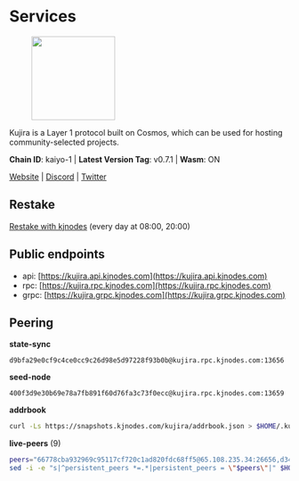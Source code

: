 # Services

<figure><img src="https://raw.githubusercontent.com/kj89/testnet_manuals/main/pingpub/logos/kujira.png" width="150" alt=""><figcaption></figcaption></figure>

Kujira is a Layer 1 protocol built on Cosmos, which can be used for  hosting community-selected projects.

**Chain ID**: kaiyo-1 | **Latest Version Tag**: v0.7.1 | **Wasm**: ON

[Website](https://kujira.app) | [Discord](https://discord.gg/teamkujira) | [Twitter](https://twitter.com/TeamKujira)

## Restake

[Restake with kjnodes](https://restake.app/kujira/kujiravaloper1tnuqj73jfn3724lqz34c27tuv80nv336sadqym) (every day at 08:00, 20:00)
## Public endpoints

* api: [https://kujira.api.kjnodes.com](https://kujira.api.kjnodes.com)
* rpc: [https://kujira.rpc.kjnodes.com](https://kujira.rpc.kjnodes.com)
* grpc: [https://kujira.grpc.kjnodes.com](https://kujira.grpc.kjnodes.com)

## Peering

**state-sync**

```text
d9bfa29e0cf9c4ce0cc9c26d98e5d97228f93b0b@kujira.rpc.kjnodes.com:13656
```

**seed-node**

```text
400f3d9e30b69e78a7fb891f60d76fa3c73f0ecc@kujira.rpc.kjnodes.com:13659
```

**addrbook**
```bash
curl -Ls https://snapshots.kjnodes.com/kujira/addrbook.json > $HOME/.kujira/config/addrbook.json
```

**live-peers** (9)
```bash
peers="66778cba932969c95117cf720c1ad820fdc68ff5@65.108.235.34:26656,d3427d444b6909529d73025fe32a73dfea7b90d1@148.251.85.115:26656,fa57c7c253be46ad9f696ee2f2c1d72cbc6a1591@146.59.52.135:31095,d9bfa29e0cf9c4ce0cc9c26d98e5d97228f93b0b@65.109.88.38:13656,15679999b404a9ee027dc9f5e795d6c4fddb6cee@51.91.152.102:20000,c62e0701155a690616fcd3a57fa2fda444840561@65.108.76.242:32095,b802fbfb83d6400639f17f2883f30a46ee6b05ad@51.210.223.185:32095,4c1f4d9358118cb8917567702c12ca4f31714b32@65.108.132.107:26656,d6f2eee997d108d4fde5683e31d678427376dfce@77.68.27.75:26656"
sed -i -e "s|^persistent_peers *=.*|persistent_peers = \"$peers\"|" $HOME/.kujira/config/config.toml
```
